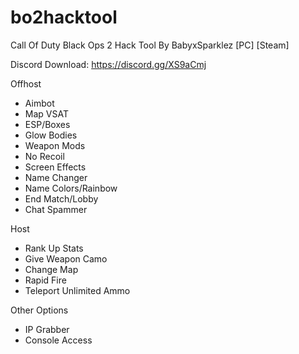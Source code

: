# bo2hacktool
Call Of Duty Black Ops 2 Hack Tool By BabyxSparklez
[PC] [Steam]

Discord Download: https://discord.gg/XS9aCmj

Offhost
- Aimbot
- Map VSAT
- ESP/Boxes
- Glow Bodies
- Weapon Mods
- No Recoil
- Screen Effects
- Name Changer
- Name Colors/Rainbow
- End Match/Lobby
- Chat Spammer

Host
- Rank Up Stats
- Give Weapon Camo
- Change Map
- Rapid Fire
- Teleport
 Unlimited Ammo

Other Options
- IP Grabber
- Console Access
